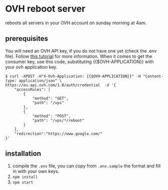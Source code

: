 # OVH reboot server
reboots all servers in your OVH account on sunday morning at 4am.

## prerequisites
You will need an OVH API key, if you do not have one yet (check the .env file). Follow [this tutorial](https://docs.ovh.com/gb/en/customer/first-steps-with-ovh-api/) for more information. When it comes to get the consumer key, use this code, substituting {{$OVH-APPLICATION}} with your ovh application key.

```
$ curl -XPOST -H"X-Ovh-Application: {{$OVH-APPLICATION}}" -H "Content-type: application/json" \
https://eu.api.ovh.com/1.0/auth/credential  -d '{
    "accessRules": [
        {
            "method": "GET",
            "path": "/vps"
        },
        {
            "method": "POST",
            "path": "/vps/*/reboot"
        }
    ],
    "redirection":"https://www.google.com/"
}'
```

## installation
1. compile the `.env` file, you can copy from `.env.sample` the format and fill in with your own keys.
2. `npm install`
3. `npm start`